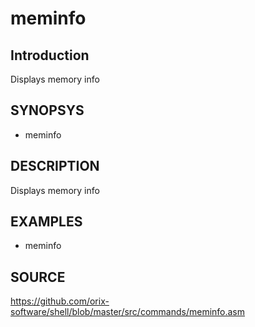 # meminfo

## Introduction

Displays memory info

## SYNOPSYS

+ meminfo

## DESCRIPTION

Displays memory info

## EXAMPLES

+ meminfo

## SOURCE

https://github.com/orix-software/shell/blob/master/src/commands/meminfo.asm
